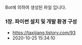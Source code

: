 Bot에 의하여 생성된 파일 입니다. 
### 1장. 파이썬 설치 및 개발 환경 구성 
- https://taxijjang.tistory.com/93 
- 2020-10-25 15:34:10 
